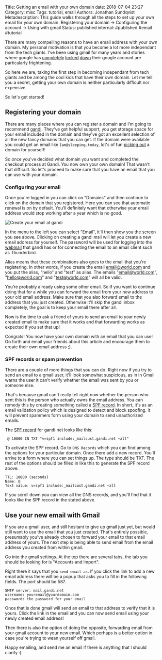 Title: Getting an email with your own domain
date: 2018-07-04 23:27
Category: misc
Tags: tutorial, email
Authors: Jonathan Sundqvist
Metadescription: This guide walks through all the steps to set up your own email for your own domain. Registering your domain -> Configuring the account -> Using with gmail
Status: published
internal: #published #email #tutorial

There are many compelling reasons to have an email address with your own domain. My personal motivation is that you become a lot more independant from the tech giants. I've been using gmail for many years and stories  where google has [completely](goog1) [locked](goog2) [down](goog3) their google account are particularly frightening.

So here we are, taking the first step in becoming independant from tech giants and be among the cool kids that have their own domain. Let me tell you a secret, getting your own domain is neither particularly difficult nor expensive.

So let's get started!

## Registering your domain

There are many places where you can register a domain and I'm going to recommend [gandi](gandi). They've got helpful support, you get storage space for your email included in the domain and they've got an excellent selection of all the new fancy domains that you can get. If the domain were available you could get an email like `Iam@sleeping.today`, lot's of fun [picking out](gandi_search) a domain for yourself!

So once you've decided what domain you want and completed the checkout process at Gandi. You now own your own domain! That wasn't that difficult. So let's proceed to make sure that you have an email that you can use with your domain.

### Configuring your email

Once you're logged in you can click on "Domains" and then continue to click on the domain that you registered. Here you can see that automatic renewal is on by default. You'll definitely want that otherwise your email address would stop working after a year which is no good.

![Create your email at gandi]({filename}/images/your-own-email/create-email-address.png)

In the menu to the left you can select "Email", it'll then show you the screen you see above. Clicking on creating a gandi mail will let you create a new email address for yourself. The password will be used for logging into the [webmail](gandimail) that gandi has or for connecting the email to an email client such as Thunderbird.

Alias means that these combinations also goes to the email that you're registering. In other words, if you create the email email@world.com and you put the alias, "hello" and "test" as alias. The emails "email@world.com", "hello@world.com" and "test@world.com" will all be valid.

You're probably already using some other email. So if you want to continue doing that for a while you can forward the email from your new address to your old email address. Make sure that you also forward email to the address that you just created. Otherwise it'll skip the gandi inbox completely, the goal is to keep your email there after all.

Now is the time to ask a friend of yours to send an email to your newly created email to make sure that it works and that forwarding works as expected if you set that up!

Congrats! You now have your own domain with an email that you can use! Go forth and email your friends about this article and encourage them to create their own email address ;).

### SPF records or spam prevention

There are a couple of more things that you can do. Right now if you try to send an email to a gmail user, it'll look somewhat suspicious, as in in Gmail warns the user it can't verify whether the email was sent by you or someone else.

That's because gmail can't really tell right now whether the person who sent this is the person who actually owns the email address. You can remedy this by creating something called a [SPF record](spfwiki). In short, it's as an email validation policy which is designed to detect and block spoofing. It will prevent spammers form using your domain to send unauthorized emails.

The [SPF record](spfgandi) for gandi.net looks like this:

```
 @ 10800 IN TXT "v=spf1 include:_mailcust.gandi.net ~all"
```

To activate the SPF record. Go to `DNS Records` which you can find among the options for your particular domain. Once there add a new record. You'll arrive to a form where you can set things up. The type should be TXT. The rest of the options should be filled in like this to generate the SPF record above.

```
TTL: 10800 (seconds)
Name: @
Text value: v=spf1 include:_mailcust.gandi.net ~all
```

If you scroll down you can view all the DNS records, and you'll find that it looks like the SPF record in the stated above.


## Use your new email with Gmail

If you are a gmail user, and still hesitant to give up gmail just yet, but would still want to use the email that you just created. That's entirely possible, presumably you've already chosen to forward your email to that email address of yours. The next step is being able to send email from the email address you created from within gmail.

Go into the gmail settings. At the top there are several tabs, the tab you should be looking for is "Accounts and Import".

Right there it says that you `send email as`. If you click the link to add a new email address there will be a popup that asks you to fill in the following fields. The port should be 587.

```
SMTP server: mail.gandi.net
username: youremail@yourdomain.com
password: the password for your email
```

Once that is done gmail will send an email to that address to verify that it is yours. Click the link in the email and you can now send email using your newly created email address!

Then there is also the option of doing the opposite, forwarding email from your gmail account to your new email. Which perhaps is a better option in case you're trying to wean yourself off gmail.

Happy emailing, and send me an email if there is anything that I should clarify :)

[goog1]: https://twitter.com/search?q=google%2Baccount%2Bdisabled&src=typd
[goog2]: https://news.ycombinator.com/item?id=4013799
[goog3]: https://shkspr.mobi/blog/2015/11/the-day-google-deleted-me/
[gandi]: https://www.gandi.net
[gandi_search]: https://shop.gandi.net/en/domain/suggest
[gandimail]: https://webmail.gandi.net/
[spfwiki]: https://en.wikipedia.org/wiki/Sender_Policy_Framework
[spfgandi]: https://wiki.gandi.net/en/dns/zone/spf-record
